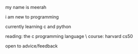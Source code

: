 my name is meerah

i am new to programming 

currently learning c and python 

reading: the c programming language  \\  course: harvard cs50

open to advice/feedback 

<!---
meerahbt/meerahbt is a ✨ special ✨ repository because its `README.md` (this file) appears on your GitHub profile.
You can click the Preview link to take a look at your changes.
--->
